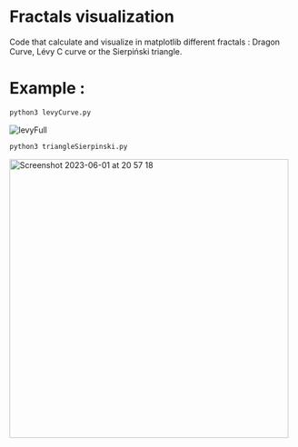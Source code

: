 # Fractals visualization
Code that calculate and visualize in matplotlib different fractals : Dragon Curve, Lévy C curve or the Sierpiński triangle.



# Example :
```bash
python3 levyCurve.py
```
![levyFull](https://github.com/Andrebtk/Fractals/assets/53980377/95b7de05-1675-498c-b833-cc8803adedb9)


```bash
python3 triangleSierpinski.py
```
<img align="center" width="491" alt="Screenshot 2023-06-01 at 20 57 18" src="https://github.com/Andrebtk/Fractals/assets/53980377/7875179b-a028-4851-bc78-9323ea1d0c47">


